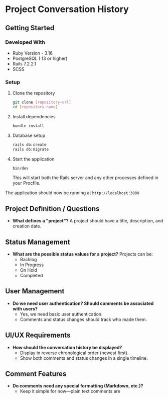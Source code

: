 # Project Conversation History

## Getting Started

### Developed With
- Ruby Version - 3.16
- PostgreSQL ( 13 or higher)
- Rails 7.2.2.1
- SCSS

### Setup
1. Clone the repository
   ```bash
   git clone [repository-url]
   cd [repository-name]
   ```

2. Install dependencies
   ```bash
   bundle install
   ```

3. Database setup
   ```bash
   rails db:create
   rails db:migrate
   ```

5. Start the application
   ```bash
   bin/dev
   ```
   This will start both the Rails server and any other processes defined in your Procfile.

The application should now be running at `http://localhost:3000`

## Project Definition / Questions
- **What defines a "project"?**
  A project should have a title, description, and creation date.

## Status Management
- **What are the possible status values for a project?**
  Projects can be:
  - Backlog
  - In Progress
  - On Hold
  - Completed

## User Management
- **Do we need user authentication? Should comments be associated with users?**
  - Yes, we need basic user authentication.
  - Comments and status changes should track who made them.

## UI/UX Requirements
- **How should the conversation history be displayed?**
  - Display in reverse chronological order (newest first).
  - Show both comments and status changes in a single timeline.

## Comment Features
- **Do comments need any special formatting (Markdown, etc.)?**
  - Keep it simple for now—plain text comments are
